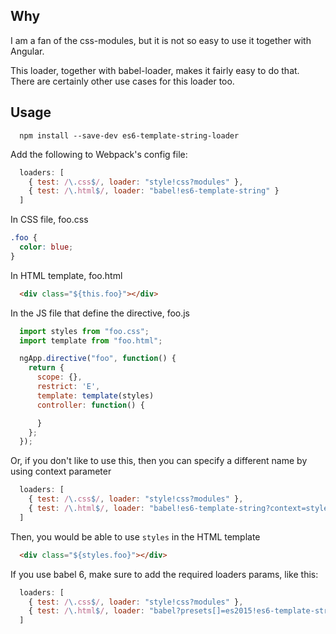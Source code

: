
## Why
I am a fan of the css-modules, but it is not so easy to use it together with Angular.

This loader, together with babel-loader, makes it fairly easy to do that.
There are certainly other use cases for this loader too.

## Usage

```
  npm install --save-dev es6-template-string-loader
```

Add the following to Webpack's config file:

```javascript
  loaders: [
    { test: /\.css$/, loader: "style!css?modules" },
    { test: /\.html$/, loader: "babel!es6-template-string" }
  ]

```

In CSS file, foo.css

```css
.foo {
  color: blue;
}
```

In HTML template, foo.html

```html
  <div class="${this.foo}"></div>
```

In the JS file that define the directive, foo.js
```javascript
  import styles from "foo.css";
  import template from "foo.html";

  ngApp.directive("foo", function() {
    return {
      scope: {},
      restrict: 'E',
      template: template(styles)
      controller: function() {

      }
    };
  });
```

Or, if you don't like to use this, then you can specify a different name by using context parameter

```javascript
  loaders: [
    { test: /\.css$/, loader: "style!css?modules" },
    { test: /\.html$/, loader: "babel!es6-template-string?context=styles" }
  ]

```

Then, you would be able to use `styles` in the HTML template

```html
  <div class="${styles.foo}"></div>
```

If you use babel 6, make sure to add the required loaders params, like this:
```javascript
  loaders: [
    { test: /\.css$/, loader: "style!css?modules" },
    { test: /\.html$/, loader: "babel?presets[]=es2015!es6-template-string" }
  ]
```
